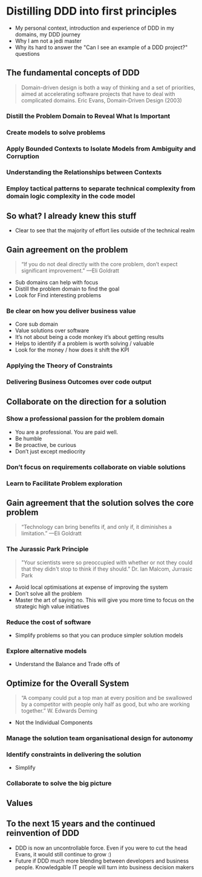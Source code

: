 # Distilling DDD into first principles

* My personal context, introduction and experience of DDD in my domains, my DDD journey
* Why I am not a jedi master
* Why its hard to answer the "Can I see an example of a DDD project?" questions 

## The fundamental concepts of DDD

> Domain-driven design is both a way of thinking and a set of priorities, aimed at accelerating software projects that have to deal with complicated domains. Eric Evans, Domain-Driven Design (2003)

### Distill the Problem Domain to Reveal What Is Important

### Create models to solve problems

### Apply Bounded Contexts to Isolate Models from Ambiguity and Corruption

### Understanding the Relationships between Contexts

### Employ tactical patterns to separate technical complexity from domain logic complexity in the code model

## So what? I already knew this stuff

 * Clear to see that the majority of effort lies outside of the technical realm

## Gain agreement on the problem

 > “If you do not deal directly with the core problem, don’t expect significant improvement.” —Eli Goldratt

 * Sub domains can help with focus
 * Distill the problem domain to find the goal    
 * Look for Find interesting problems 

### Be clear on how you deliver business value

  * Core sub domain
  * Value solutions over software
  * It’s not about being a code monkey it’s about getting results
  * Helps to identify if a problem is worth solving / valuable 
  * Look for the money / how does it shift the KPI

### Applying the Theory of Constraints

### Delivering Business Outcomes over code output

## Collaborate on the direction for a solution

### Show a professional passion for the problem domain

  * You are a professional. You are paid well.
  * Be humble
  * Be proactive, be curious 
  * Don’t just except mediocrity

### Don’t focus on requirements collaborate on viable solutions

### Learn to Facilitate Problem exploration


## Gain agreement that the solution solves the core problem

 > “Technology can bring benefits if, and only if, it diminishes a limitation.” —Eli Goldratt


### The Jurassic Park Principle

 > "Your scientists were so preoccupied with whether or not they could that they didn't stop to think if they should.” Dr. Ian Malcom, Jurrasic Park

 * Avoid local optimisations at expense of improving the system
 * Don’t solve all the problem
 * Master the art of saying no. This will give you more time to focus on the strategic high value initiatives 

### Reduce the cost of software 

* Simplify problems so that you can produce simpler solution models

### Explore alternative models

* Understand the Balance and Trade offs of 

## Optimize for the Overall System 

 > “A company could put a top man at every position and be swallowed by a competitor with people only half as good, but who are working together.” W. Edwards Deming

 * Not the Individual Components

### Manage the solution team organisational design for autonomy 

### Identify constraints in delivering the solution 

* Simplify

### Collaborate to solve the big picture

## Values


## To the next 15 years and the continued reinvention of DDD

* DDD is now an uncontrollable force. Even if you were to cut the head Evans, it would still continue to grow :)
* Future if DDD much more blending between developers and business people. Knowledgable IT people will turn into business decision makers

